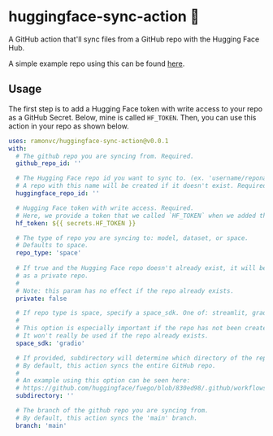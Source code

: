 # huggingface-sync-action 🤗

A GitHub action that'll sync files from a GitHub repo with the Hugging Face Hub. 

A simple example repo using this can be found [here](https://github.com/ramonvc/freegpt-webui).

## Usage

The first step is to add a Hugging Face token with write access to your repo as a GitHub Secret. Below, mine is called `HF_TOKEN`. Then, you can use this action in your repo as shown below. 

```yaml
uses: ramonvc/huggingface-sync-action@v0.0.1
with:
  # The github repo you are syncing from. Required.
  github_repo_id: ''

  # The Hugging Face repo id you want to sync to. (ex. 'username/reponame')
  # A repo with this name will be created if it doesn't exist. Required.
  huggingface_repo_id: ''

  # Hugging Face token with write access. Required.
  # Here, we provide a token that we called `HF_TOKEN` when we added the secret to our GitHub repo.
  hf_token: ${{ secrets.HF_TOKEN }}

  # The type of repo you are syncing to: model, dataset, or space.
  # Defaults to space.
  repo_type: 'space'
  
  # If true and the Hugging Face repo doesn't already exist, it will be created
  # as a private repo.
  #
  # Note: this param has no effect if the repo already exists.
  private: false

  # If repo type is space, specify a space_sdk. One of: streamlit, gradio, or static
  #
  # This option is especially important if the repo has not been created yet.
  # It won't really be used if the repo already exists.
  space_sdk: 'gradio'

  # If provided, subdirectory will determine which directory of the repo will be synced.
  # By default, this action syncs the entire GitHub repo.
  #
  # An example using this option can be seen here:
  # https://github.com/huggingface/fuego/blob/830ed98/.github/workflows/sync-with-huggingface.yml
  subdirectory: ''

  # The branch of the github repo you are syncing from.
  # By default, this action syncs the 'main' branch.
  branch: 'main'
```
